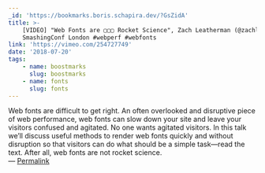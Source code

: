 ```yaml
---
_id: 'https://bookmarks.boris.schapira.dev/?GsZidA'
title: >-
    [VIDEO] "Web Fonts are ▢▢▢ Rocket Science", Zach Leatherman (@zachleat) at
    SmashingConf London #webperf #webfonts
link: 'https://vimeo.com/254727749'
date: '2018-07-20'
tags:
    - name: boostmarks
      slug: boostmarks
    - name: fonts
      slug: fonts
---
```


Web fonts are difficult to get right. An often overlooked and disruptive piece
of web performance, web fonts can slow down your site and leave your visitors
confused and agitated. No one wants agitated visitors. In this talk we’ll
discuss useful methods to render web fonts quickly and without disruption so
that visitors can do what should be a simple task—read the text. After all, web
fonts are not rocket science. <br>&#8212;
<a href="https://bookmarks.boris.schapira.dev/?GsZidA" title="Permalink">Permalink</a>
